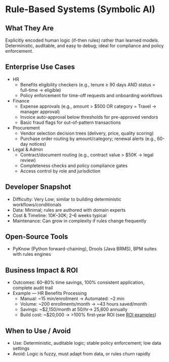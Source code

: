 # Rule-Based Systems (Symbolic AI)

## What They Are
Explicitly encoded human logic (if-then rules) rather than learned models. Deterministic, auditable, and easy to debug; ideal for compliance and policy enforcement.

## Enterprise Use Cases
- HR
  - Benefits eligibility checkers (e.g., tenure ≥ 90 days AND status = full-time → eligible)
  - Policy enforcement for time-off requests and onboarding workflows
- Finance
  - Expense approvals (e.g., amount > $500 OR category = Travel → manager approval)
  - Invoice auto-approval below thresholds for pre-approved vendors
  - Basic fraud flags for out-of-pattern transactions
- Procurement
  - Vendor selection decision trees (delivery, price, quality scoring)
  - Purchase order routing by amount/category; renewal alerts (e.g., 60-day notices)
- Legal & Admin
  - Contract/document routing (e.g., contract value > $50K → legal review)
  - Completeness checks and policy compliance gates
  - Access control by role and jurisdiction

## Developer Snapshot
- Difficulty: Very Low; similar to building deterministic workflows/conditionals
- Data: Minimal; rules are authored with domain experts
- Cost & Timeline: $10K–$30K; 2–6 weeks typical
- Maintenance: Can grow in complexity if rules change frequently

## Open-Source Tools
- PyKnow (Python forward-chaining), Drools (Java BRMS), BPM suites with rules engines

## Business Impact & ROI
- Outcomes: 60–80% time savings, 100% consistent application, complete audit trail
- Example — HR Benefits Processing
  - Manual: ~15 min/enrollment → Automated: ~2 min
  - Volume: ~200 enrollments/month → ~43 hours saved/month
  - Savings: ~$2,150/month at $50/hr → ~$25,800 annually
  - Build cost: ~$20,000 → >100% first‑year ROI (see [ROI examples](appendix-roi-examples.md))

## When to Use / Avoid
- Use: Deterministic, auditable logic; stable policy enforcement; low data settings
- Avoid: Logic is fuzzy, must adapt from data, or rules churn rapidly
